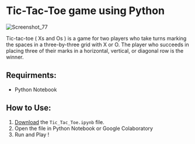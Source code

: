 # Tic-Tac-Toe game using Python #

![Screenshot_77](https://user-images.githubusercontent.com/100853494/156628632-d6515965-6f43-425a-85d4-d5f8f777bdf3.png)

Tic-tac-toe ( Xs and Os ) is a game for two players who take turns marking the spaces in a three-by-three grid with X or O. The player who succeeds in placing three of their marks in a horizontal, vertical, or diagonal row is the winner.

## Requirments: ##

* Python Notebook

## How to Use: ##

1. [Download](https://github.com/harshitv-10/tic-tac-toe-using-python/blob/main/Tic_Tac_Toe.ipynb) the `Tic_Tac_Toe.ipynb` file.
2. Open the file in Python Notebook or Google Colaboratory
3. Run and Play !


